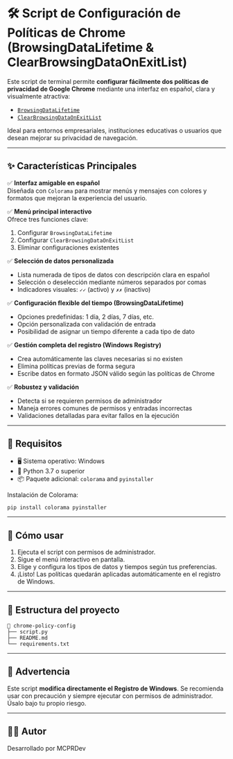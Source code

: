 # 🛠️ Script de Configuración de Políticas de Chrome (BrowsingDataLifetime & ClearBrowsingDataOnExitList)

Este script de terminal permite **configurar fácilmente dos políticas de privacidad de Google Chrome** mediante una interfaz en español, clara y visualmente atractiva:

- [`BrowsingDataLifetime`](https://chromeenterprise.google/policies/?policy=BrowsingDataLifetime)
- [`ClearBrowsingDataOnExitList`](https://chromeenterprise.google/policies/?policy=ClearBrowsingDataOnExitList)

Ideal para entornos empresariales, instituciones educativas o usuarios que desean mejorar su privacidad de navegación.

---

## ✨ Características Principales

✅ **Interfaz amigable en español**  
Diseñada con `Colorama` para mostrar menús y mensajes con colores y formatos que mejoran la experiencia del usuario.

✅ **Menú principal interactivo**  
Ofrece tres funciones clave:
1. Configurar `BrowsingDataLifetime`
2. Configurar `ClearBrowsingDataOnExitList`
3. Eliminar configuraciones existentes

✅ **Selección de datos personalizada**  
- Lista numerada de tipos de datos con descripción clara en español  
- Selección o deselección mediante números separados por comas  
- Indicadores visuales: `✓✓` (activo) y `✗✗` (inactivo)

✅ **Configuración flexible del tiempo (BrowsingDataLifetime)**  
- Opciones predefinidas: 1 día, 2 días, 7 días, etc.  
- Opción personalizada con validación de entrada  
- Posibilidad de asignar un tiempo diferente a cada tipo de dato

✅ **Gestión completa del registro (Windows Registry)**  
- Crea automáticamente las claves necesarias si no existen  
- Elimina políticas previas de forma segura  
- Escribe datos en formato JSON válido según las políticas de Chrome

✅ **Robustez y validación**  
- Detecta si se requieren permisos de administrador  
- Maneja errores comunes de permisos y entradas incorrectas  
- Validaciones detalladas para evitar fallos en la ejecución

---

## 🔧 Requisitos

- 🖥️ Sistema operativo: Windows  
- 🐍 Python 3.7 o superior  
- 📦 Paquete adicional: `colorama` and `pyinstaller`

Instalación de Colorama:
```bash
pip install colorama pyinstaller
```
---

## 🚀 Cómo usar

1. Ejecuta el script con permisos de administrador.
2. Sigue el menú interactivo en pantalla.
3. Elige y configura los tipos de datos y tiempos según tus preferencias.
4. ¡Listo! Las políticas quedarán aplicadas automáticamente en el registro de Windows.

---

## 📁 Estructura del proyecto

```
📂 chrome-policy-config
├── script.py
├── README.md
└── requirements.txt
```

---

## 🛑 Advertencia

Este script **modifica directamente el Registro de Windows**. Se recomienda usar con precaución y siempre ejecutar con permisos de administrador. Úsalo bajo tu propio riesgo.

---

## 🧑‍💻 Autor

Desarrollado por MCPRDev

